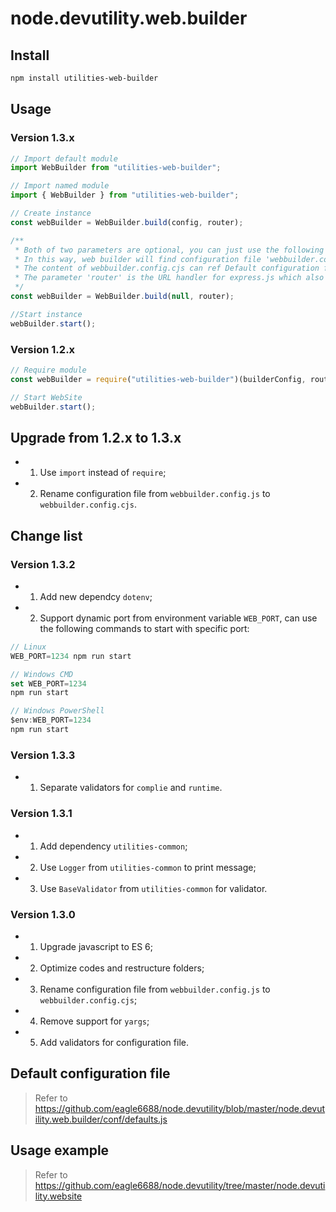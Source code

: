 # node.devutility.web.builder

## Install

``` bash
npm install utilities-web-builder
```

## Usage

### Version 1.3.x

``` javascript
// Import default module
import WebBuilder from "utilities-web-builder";

// Import named module
import { WebBuilder } from "utilities-web-builder";

// Create instance
const webBuilder = WebBuilder.build(config, router);

/**
 * Both of two parameters are optional, you can just use the following command to create the instance.
 * In this way, web builder will find configuration file 'webbuilder.config.cjs' from root directory of project or '$project_directory/conf/webbuilder.config.cjs'.
 * The content of webbuilder.config.cjs can ref Default configuration file in following section. 
 * The parameter 'router' is the URL handler for express.js which also * present in configuration example file.
 */
const webBuilder = WebBuilder.build(null, router);

//Start instance
webBuilder.start();
```

### Version 1.2.x

``` javascript
// Require module
const webBuilder = require("utilities-web-builder")(builderConfig, router);

// Start WebSite
webBuilder.start();
```

## Upgrade from 1.2.x to 1.3.x

* 1. Use `import` instead of `require`;
* 2. Rename configuration file from `webbuilder.config.js` to `webbuilder.config.cjs`.

## Change list

### Version 1.3.2

* 1. Add new dependcy `dotenv`;
* 2. Support dynamic port from environment variable `WEB_PORT`, can use the following commands to start with specific port:

``` javascript
// Linux
WEB_PORT=1234 npm run start

// Windows CMD
set WEB_PORT=1234
npm run start

// Windows PowerShell
$env:WEB_PORT=1234
npm run start
```

### Version 1.3.3

* 1. Separate validators for `complie` and `runtime`.

### Version 1.3.1

* 1. Add dependency `utilities-common`;
* 2. Use `Logger` from `utilities-common` to print message;
* 3. Use `BaseValidator` from `utilities-common` for validator.

### Version 1.3.0

* 1. Upgrade javascript to ES 6;
* 2. Optimize codes and restructure folders;
* 3. Rename configuration file from `webbuilder.config.js` to `webbuilder.config.cjs`;
* 4. Remove support for `yargs`;
* 5. Add validators for configuration file.

## Default configuration file

> Refer to <https://github.com/eagle6688/node.devutility/blob/master/node.devutility.web.builder/conf/defaults.js>

## Usage example

> Refer to <https://github.com/eagle6688/node.devutility/tree/master/node.devutility.website>
